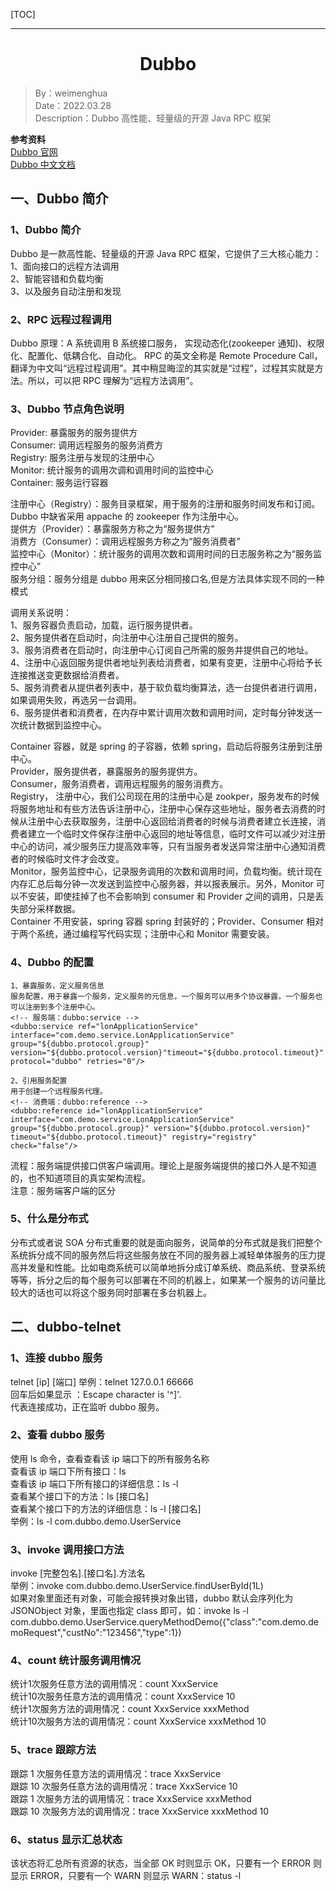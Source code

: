 [TOC]

---

<h1 align="center">Dubbo</h1>

> By：weimenghua  
> Date：2022.03.28  
> Description：Dubbo 高性能、轻量级的开源 Java RPC 框架

**参考资料**  
[Dubbo 官网](http://dubbo.apache.org/zh-cn/index.html)   
[Dubbo 中文文档](http://dubbo.apache.org/zh-cn/index.html)


## 一、Dubbo 简介
### 1、Dubbo 简介
Dubbo 是一款高性能、轻量级的开源 Java RPC 框架，它提供了三大核心能力：  
1、面向接口的远程方法调用  
2、智能容错和负载均衡  
3、以及服务自动注册和发现

### 2、RPC 远程过程调用
Dubbo 原理：A 系统调用 B 系统接口服务， 实现动态化(zookeeper 通知)、权限化、配置化、低耦合化、自动化。
RPC 的英文全称是 Remote Procedure Call，翻译为中文叫“远程过程调用”。其中稍显晦涩的其实就是“过程”，过程其实就是方法。所以，可以把 RPC 理解为“远程方法调用”。


### 3、Dubbo 节点角色说明
Provider: 暴露服务的服务提供方  
Consumer: 调用远程服务的服务消费方  
Registry: 服务注册与发现的注册中心  
Monitor: 统计服务的调用次调和调用时间的监控中心  
Container: 服务运行容器

注册中心（Registry）：服务目录框架，用于服务的注册和服务时间发布和订阅。Dubbo 中缺省采用 appache 的 zookeeper 作为注册中心。  
提供方（Provider）：暴露服务方称之为“服务提供方”  
消费方（Consumer）：调用远程服务方称之为“服务消费者”  
监控中心（Monitor）：统计服务的调用次数和调用时间的日志服务称之为“服务监控中心”  
服务分组：服务分组是 dubbo 用来区分相同接口名,但是方法具体实现不同的一种模式

调用关系说明：  
1、服务容器负责启动，加载，运行服务提供者。  
2、服务提供者在启动时，向注册中心注册自己提供的服务。  
3、服务消费者在启动时，向注册中心订阅自己所需的服务并提供自己的地址。  
4、注册中心返回服务提供者地址列表给消费者，如果有变更，注册中心将给予长连接推送变更数据给消费者。  
5、服务消费者从提供者列表中，基于软负载均衡算法，选一台提供者进行调用，如果调用失败，再选另一台调用。  
6、服务提供者和消费者，在内存中累计调用次数和调用时间，定时每分钟发送一次统计数据到监控中心。

Container 容器，就是 spring 的子容器，依赖 spring，启动后将服务注册到注册中心。  
Provider，服务提供者，暴露服务的服务提供方。  
Consumer，服务消费者，调用远程服务的服务消费方。  
Registry， 注册中心，我们公司现在用的注册中心是 zookper，服务发布的时候将服务地址和有些方法告诉注册中心，注册中心保存这些地址，服务者去消费的时候从注册中心去获取服务，注册中心返回给消费者的时候与消费者建立长连接，消费者建立一个临时文件保存注册中心返回的地址等信息，临时文件可以减少对注册中心的访问，减少服务压力提高效率等，只有当服务者发送异常注册中心通知消费者的时候临时文件才会改变。  
Monitor，服务监控中心，记录服务调用的次数和调用时间，负载均衡。统计现在内存汇总后每分钟一次发送到监控中心服务器，并以报表展示。另外，Monitor 可以不安装，即使挂掉了也不会影响到 consumer 和 Provider 之间的调用，只是丢失部分采样数据。  
Container 不用安装，spring 容器 spring 封装好的；Provider、Consumer 相对于两个系统，通过编程写代码实现；注册中心和 Monitor 需要安装。


### 4、Dubbo 的配置
```
1、暴露服务，定义服务信息  
服务配置，用于暴露一个服务，定义服务的元信息，一个服务可以用多个协议暴露，一个服务也可以注册到多个注册中心。  
<!-- 服务端：dubbo:service -->                
<dubbo:service ref="lonApplicationService" interface="com.demo.service.LonApplicationService" group="${dubbo.protocol.group}" version="${dubbo.protocol.version}"timeout="${dubbo.protocol.timeout}"  protocol="dubbo" retries="0"/>

2、引用服务配置  
用于创建一个远程服务代理。  
<!-- 消费端：dubbo:reference -->
<dubbo:reference id="lonApplicationService" interface="com.demo.service.LonApplicationService" group="${dubbo.protocol.group}" version="${dubbo.protocol.version}" timeout="${dubbo.protocol.timeout}" registry="registry" check="false"/> 
```

流程：服务端提供接口供客户端调用。理论上是服务端提供的接口外人是不知道的，也不知道项目的真实架构流程。  
注意：服务端客户端的区分

### 5、什么是分布式
分布式或者说 SOA 分布式重要的就是面向服务，说简单的分布式就是我们把整个系统拆分成不同的服务然后将这些服务放在不同的服务器上减轻单体服务的压力提高并发量和性能。比如电商系统可以简单地拆分成订单系统、商品系统、登录系统等等，拆分之后的每个服务可以部署在不同的机器上，如果某一个服务的访问量比较大的话也可以将这个服务同时部署在多台机器上。


## 二、dubbo\-telnet
### 1、连接 dubbo 服务
telnet \[ip] [端口]
举例：telnet 127.0.0.1 66666  
回车后如果显示 ：Escape character is '^]'.  
代表连接成功，正在监听 dubbo 服务。

### 2、查看 dubbo 服务
使用 ls 命令，查看查看该 ip 端口下的所有服务名称  
查看该 ip 端口下所有接口：ls  
查看该 ip 端口下所有接口的详细信息：ls -l  
查看某个接口下的方法：ls [接口名]  
查看某个接口下的方法的详细信息：ls -l [接口名]  
举例：ls -l com.dubbo.demo.UserService

### 3、invoke 调用接口方法
invoke [完整包名].[接口名].方法名  
举例：invoke com.dubbo.demo.UserService.findUserById(1L)  
如果对象里面还有对象，可能会报转换对象出错，dubbo 默认会序列化为 JSONObject 对象，里面也指定 class 即可，如：invoke ls -l com.dubbo.demo.UserService.queryMethodDemo({"class":"com.demo.demoRequest","custNo":"123456","type":1})

### 4、count 统计服务调用情况
统计1次服务任意方法的调用情况：count XxxService  
统计10次服务任意方法的调用情况：count XxxService 10  
统计1次服务方法的调用情况：count XxxService xxxMethod  
统计10次服务方法的调用情况：count XxxService xxxMethod 10

### 5、trace 跟踪方法
跟踪 1 次服务任意方法的调用情况：trace XxxService    
跟踪 10 次服务任意方法的调用情况：trace XxxService 10  
跟踪 1 次服务方法的调用情况：trace XxxService xxxMethod     
跟踪 10 次服务方法的调用情况：trace XxxService xxxMethod 10

### 6、status 显示汇总状态
该状态将汇总所有资源的状态，当全部 OK 时则显示 OK，只要有一个 ERROR 则显示 ERROR，只要有一个 WARN 则显示 WARN：status -l
